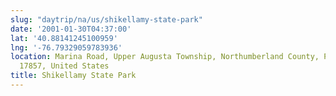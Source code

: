 ```yaml
---
slug: "daytrip/na/us/shikellamy-state-park"
date: '2001-01-30T04:37:00'
lat: '40.88141245100959'
lng: '-76.79329059783936'
location: Marina Road, Upper Augusta Township, Northumberland County, Pennsylvania,
  17857, United States
title: Shikellamy State Park
---
```



